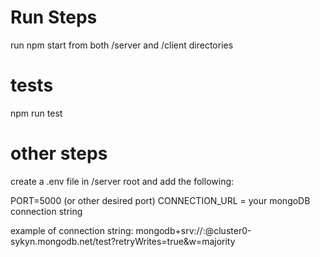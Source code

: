# Run Steps
run npm start from both /server and /client directories

# tests
npm run test

# other steps
create a .env file in /server root and add the following:

PORT=5000 (or other desired port)
CONNECTION_URL = your mongoDB connection string

example of connection string:
mongodb+srv://<username>:<password>@cluster0-sykyn.mongodb.net/test?retryWrites=true&w=majority


